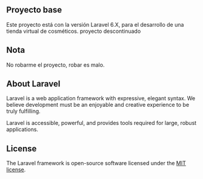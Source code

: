 ## Proyecto base

Este proyecto está con la versión Laravel 6.X, para el desarrollo de una tienda virtual de cosméticos.
proyecto descontinuado
## Nota

No robarme el proyecto, robar es malo. 


## About Laravel

Laravel is a web application framework with expressive, elegant syntax. We believe development must be an enjoyable and creative experience to be truly fulfilling. 

Laravel is accessible, powerful, and provides tools required for large, robust applications.


## License

The Laravel framework is open-source software licensed under the [MIT license](https://opensource.org/licenses/MIT).

